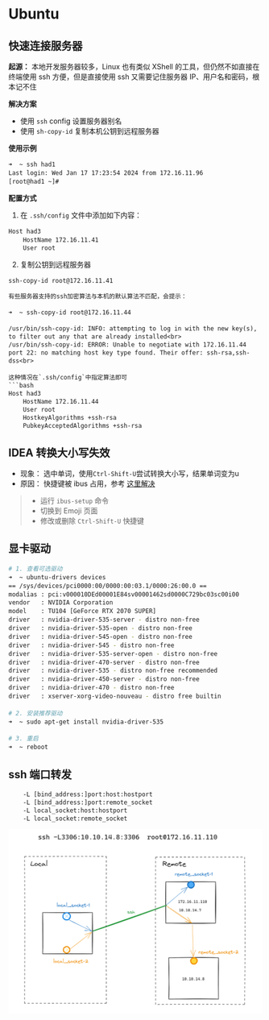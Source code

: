 # Ubuntu

## 快速连接服务器

**起源：**
 本地开发服务器较多，Linux 也有类似 XShell 的工具，但仍然不如直接在终端使用 ssh 方便，但是直接使用 ssh 又需要记住服务器 IP、用户名和密码，根本记不住

**解决方案**

- 使用 `ssh` config 设置服务器别名
- 使用 `sh-copy-id` 复制本机公钥到远程服务器

**使用示例**

```bash
➜  ~ ssh had1                     
Last login: Wed Jan 17 17:23:54 2024 from 172.16.11.96
[root@had1 ~]#
```

**配置方式**

1. 在 `.ssh/config` 文件中添加如下内容：

```bash
Host had3
    HostName 172.16.11.41
    User root
```

2. 复制公钥到远程服务器

```shell
ssh-copy-id root@172.16.11.41
```

```{note}
有些服务器支持的ssh加密算法与本机的默认算法不匹配，会提示：

➜  ~ ssh-copy-id root@172.16.11.44

/usr/bin/ssh-copy-id: INFO: attempting to log in with the new key(s), to filter out any that are already installed<br>
/usr/bin/ssh-copy-id: ERROR: Unable to negotiate with 172.16.11.44 port 22: no matching host key type found. Their offer: ssh-rsa,ssh-dss<br>

这种情况在`.ssh/config`中指定算法即可
```bash
Host had3
    HostName 172.16.11.44
    User root
    HostkeyAlgorithms +ssh-rsa
    PubkeyAcceptedAlgorithms +ssh-rsa
```

## IDEA 转换大小写失效

- 现象： 选中单词，使用`Ctrl-Shift-U`尝试转换大小写，结果单词变为u
- 原因： 快捷键被 ibus 占用，参考 [这里解决](https://youtrack.jetbrains.com/issue/IDEA-112533/Toggle-Case-Ctrl-Shift-U-not-working-under-Gnome-Linux)

> - 运行 `ibus-setup` 命令
> - 切换到 Emoji 页面
> - 修改或删除 `Ctrl-Shift-U` 快捷键


## 显卡驱动

```bash
# 1. 查看可选驱动
➜  ~ ubuntu-drivers devices
== /sys/devices/pci0000:00/0000:00:03.1/0000:26:00.0 ==
modalias : pci:v000010DEd00001E84sv00001462sd0000C729bc03sc00i00
vendor   : NVIDIA Corporation
model    : TU104 [GeForce RTX 2070 SUPER]
driver   : nvidia-driver-535-server - distro non-free
driver   : nvidia-driver-535-open - distro non-free
driver   : nvidia-driver-545-open - distro non-free
driver   : nvidia-driver-545 - distro non-free
driver   : nvidia-driver-535-server-open - distro non-free
driver   : nvidia-driver-470-server - distro non-free
driver   : nvidia-driver-535 - distro non-free recommended
driver   : nvidia-driver-450-server - distro non-free
driver   : nvidia-driver-470 - distro non-free
driver   : xserver-xorg-video-nouveau - distro free builtin

# 2. 安装推荐驱动
➜  ~ sudo apt-get install nvidia-driver-535

# 3. 重启
➜  ~ reboot
```

## ssh 端口转发

```
    -L [bind_address:]port:host:hostport
    -L [bind_address:]port:remote_socket
    -L local_socket:host:hostport
    -L local_socket:remote_socket
```
![alt text](img/image.png)